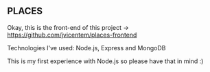 ## PLACES ##

Okay, this is the front-end of this project -> https://github.com/jvicentem/places-frontend

Technologies I've used: Node.js, Express and MongoDB

This is my first experience with Node.js so please have that in mind :)

